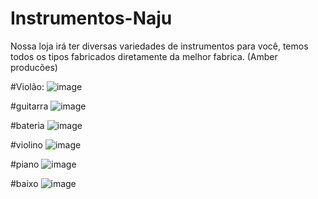 # Instrumentos-Naju
Nossa loja irá ter diversas variedades de instrumentos para você, temos todos os tipos fabricados diretamente da melhor fabrica. (Amber producões)

#Violão: 
![image](https://github.com/user-attachments/assets/7574dce5-4546-475a-aa2e-bcd3d7c7b9b6)


#guitarra
![image](https://github.com/user-attachments/assets/047a0f9f-d619-4522-b531-725df6b9f934)


#bateria
![image](https://github.com/user-attachments/assets/ce418f1a-e9de-4c1e-9640-070eb6bd6466)


#violino
![image](https://github.com/user-attachments/assets/91f6d65a-6e58-40b2-98e8-2ecc5d5b541e)


#piano
![image](https://github.com/user-attachments/assets/f529d4ad-835d-4bb0-baaf-21691da4c6a3)


#baixo 
![image](https://github.com/user-attachments/assets/64f1ee18-e578-48c7-b03b-1b3e8e7303e1)

